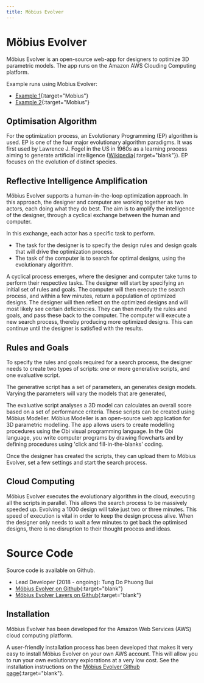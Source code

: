 ```yaml
---
title: Möbius Evolver
---
```

# Möbius Evolver

Möbius Evolver is an open-source web-app for designers to optimize 3D parametric models. The app
runs on the Amazon AWS Clouding Computing platform.

Example runs using Mobius Evolver:

- [Example 1](https://master.d3i0dy0fnq65q5.amplifyapp.com/view-searches/search-results#id=e5fbecee-ca9c-4e13-80dc-8da949424969){:target="Mobius"}
- [Example 2](https://master.d3i0dy0fnq65q5.amplifyapp.com/view-searches/search-results#id=111ade96-4e7b-4ad5-8bac-cf63dc87c89c){:target="Mobius"}

## Optimisation Algorithm

For the optimization process, an Evolutionary Programming (EP) algorithm is used. EP is one of the
four major evolutionary algorithm paradigms. It was first used by Lawrence J. Fogel in the US in
1960s as a learning process aiming to generate artificial intelligence 
([Wikipedia](https://en.wikipedia.org/wiki/Evolutionary_programming){:target="blank"}). EP focuses on
the evolution of distinct species. 

## Reflective Intelligence Amplification

Möbius Evolver supports a human-in-the-loop optimization approach. In this approach, the designer
and computer are working together as two actors, each doing what they do best. The aim is to amplify
the intelligence of the designer, through a cyclical exchange between the human and computer.

In this exchange, each actor has a specific task to perform.
- The task for the designer is to specify the design rules and design goals that will drive the
  optimization process.
- The task of the computer is to search for optimal designs, using the evolutionary algorithm.

A cyclical process emerges, where the designer and computer take turns to perform their respective
tasks. The designer will start by specifying an initial set of rules and goals. The computer will
then execute the search process, and within a few minutes, return a population of optimized designs.
The designer will then reflect on the optimized designs and will most likely see certain
deficiencies. They can then modify the rules and goals, and pass these back to the computer. The
computer will execute a new search process, thereby producing more optimized designs. This can
continue until the designer is satisfied with the results. 

## Rules and Goals

To specify the rules and goals required for a search process, the designer needs to create two types
of scripts: one or more generative scripts, and one evaluative script.

The generative script has a set of parameters, an generates design models. Varying the parameters
will vary the models that are generated,

The evaluative script analyses a 3D model can calculates an overall score based on a set of
performance criteria. These scripts can be created using Möbius Modeller. Möbius Modeller is an
open-source web application for 3D parametric modelling. The app allows users to create modelling
procedures using the Obi visual programming language. In the Obi language, you write computer
programs by drawing flowcharts and by defining procedures using 'click and fill-in-the-blanks'
coding.

Once the designer has created the scripts, they can upload them to Möbius Evolver, set a few
settings and start the search process.

## Cloud Computing

Möbius Evolver executes the evolutionary algorithm in the cloud, executing all the scripts in
parallel. This allows the search process to be massively speeded up. Evolving a 1000 design will
take just two or three minutes. This speed of execution is vital in order to keep the design process
alive. When the designer only needs to wait a few minutes to get back the optimised designs, there
is no disruption to their thought process and ideas.

# Source Code

Source code is available on Github.

- Lead Developer (2018 - ongoing): Tung Do Phuong Bui
- [Möbius Evolver on Github](https://github.com/design-automation/mobius-evo){:target="blank"}
- [Möbius Evolver Layers on Github](https://github.com/design-automation/mobius-evo-layers){:target="blank"}

## Installation

Möbius Evolver has been developed for the Amazon Web Services (AWS) cloud computing platform. 

A user-friendly installation process has been developed that makes it very easy to install Möbius
Evolver on your own AWS account. This will allow you to run your own evolutionary explorations at 
a very low cost. See the installation instructions on the 
[Möbius Evolver Github page](https://github.com/design-automation/mobius-evo){:target="blank"}.


